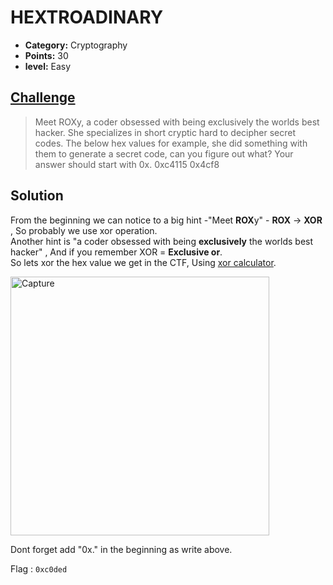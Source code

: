 # HEXTROADINARY

* **Category:** Cryptography
* **Points:** 30
* **level:** Easy

## [Challenge](https://ctflearn.com/problems/158)

> Meet ROXy, a coder obsessed with being exclusively the worlds best hacker. She specializes in short cryptic hard to decipher secret codes. The below hex values for example, she did something with them to generate a secret code, can you figure out what? Your answer should start with 0x. 0xc4115 0x4cf8


## Solution
From the beginning we can notice to a big hint -"Meet **ROX**y" - **ROX** -> **XOR** , So probably we use xor operation.\
Another hint is "a coder obsessed with being **exclusively** the worlds best hacker" , And if you remember XOR = **Exclusive or**.\
So lets xor the hex value we get in the CTF, Using [xor calculator](http://xor.pw/).

<img width="414" alt="Capture" src="https://user-images.githubusercontent.com/57364083/68809523-c5a32d80-0674-11ea-99bc-5712859579c3.PNG">

Dont forget add "0x." in the beginning as write above.

Flag : ```0xc0ded```

